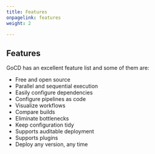 ```yaml
---
title: Features
onpagelink: features
weight: 2

---
```


Features
--------

GoCD has an excellent feature list and some of them are:

- Free and open source
- Parallel and sequential execution
- Easily configure dependencies
- Configure pipelines as code
- Visualize workflows
- Compare builds
- Eliminate bottlenecks
- Keep configuration tidy
- Supports auditable deployment
- Supports plugins
- Deploy any version, any time
 